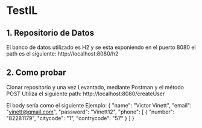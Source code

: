 # TestIL

## 1. Repositorio de Datos
El banco de datos utilizado es H2 y se esta exponiendo en el puerto 8080
el path es el siguiente: http://localhost:8080/h2

## 2. Como probar
Clonar repositorio y una vez Levantado, mediante Postman y el método POST 
Utiliza el siguiente path: http://localhost:8080/createUser

El body sería como el siguiente Ejemplo:
{
"name": "Victor Vinett",
"email": "vinett@gmail.com",
"password": "Vinett12",
"phone": [
        {
        "number": "82281179",
        "citycode": "1",
        "contrycode": "57"
        }
]
}
